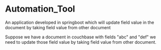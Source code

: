 # Automation_Tool
An application developed in springboot which will update field value in the document by taking field value from other document

Suppose we have a document in couchbase with fields "abc" and "def"
we need to update those field value by taking field value from other document.


